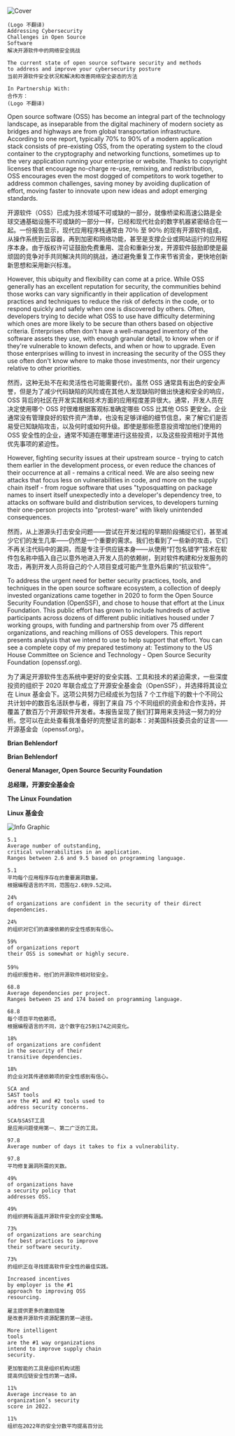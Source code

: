 ![Cover ](./images/cover.png)
```
(Logo 不翻译)
Addressing Cybersecurity
Challenges in Open Source
Software
解决开源软件中的网络安全挑战

The current state of open source software security and methods
to address and improve your cybersecurity posture
当前开源软件安全状况和解决和改善网络安全姿态的方法

In Partnership With:
合作方：
(Logo 不翻译)
```

Open source software (OSS) has become an integral part of the technology landscape, as inseparable from the digital machinery of modern society as bridges and highways are from global transportation infrastructure. According to one report, typically 70% to 90% of a modern application stack consists of pre-existing OSS, from the operating system to the cloud container to the cryptography and networking functions, sometimes up to the very application running your enterprise or website. Thanks to copyright licenses that encourage no-charge re-use, remixing, and redistribution, OSS encourages even the most dogged of competitors to work together to address common challenges, saving money by avoiding duplication of effort, moving faster to innovate upon new ideas and adopt emerging standards.

开源软件（OSS）已成为技术领域不可或缺的一部分，就像桥梁和高速公路是全球交通基础设施不可或缺的一部分一样，已经和现代社会的数字机器紧密结合在一起。一份报告显示，现代应用程序栈通常由 70％ 至 90％ 的现有开源软件组成，从操作系统到云容器，再到加密和网络功能，甚至是支撑企业或网站运行的应用程序本身。由于版权许可证鼓励免费重用、混合和重新分发，开源软件鼓励即使是最顽固的竞争对手共同解决共同的挑战，通过避免重复工作来节省资金，更快地创新新思想和采用新兴标准。

However, this ubiquity and flexibility can come at a price. While OSS generally has an excellent reputation for security, the communities behind those works can vary significantly in their application of development practices and techniques to reduce the risk of defects in the code, or to respond quickly and safely when one is discovered by others. Often, developers trying to decide what OSS to use have difficulty determining which ones are more likely to be secure than others based on objective criteria. Enterprises often don't have a well-managed inventory of the software assets they use, with enough granular detail, to know when or if they're vulnerable to known defects, and when or how to upgrade. Even those enterprises willing to invest in increasing the security of the OSS they use often don't know where to make those investments, nor their urgency relative to other priorities.

然而，这种无处不在和灵活性也可能需要代价。虽然 OSS 通常具有出色的安全声誉，但是为了减少代码缺陷的风险或在其他人发现缺陷时做出快速和安全的响应，OSS 背后的社区在开发实践和技术方面的应用程度差异很大。通常，开发人员在决定使用哪个 OSS 时很难根据客观标准确定哪些 OSS 比其他 OSS 更安全。企业通常没有管理良好的软件资产清单，也没有足够详细的细节信息，来了解它们是否易受已知缺陷攻击，以及何时或如何升级。即使是那些愿意投资增加他们使用的 OSS 安全性的企业，通常不知道在哪里进行这些投资，以及这些投资相对于其他优先事项的紧迫性。

However, fighting security issues at their upstream source - trying to catch them earlier in the development process, or even reduce the chances of their occurrence at all - remains a critical need. We are also seeing new attacks that focus less on vulnerabilities in code, and more on the supply chain itself - from rogue software that uses "typosquatting on package names to insert itself unexpectedly into a developer's dependency tree, to attacks on software build and distribution services, to developers turning their one-person projects into "protest-ware" with likely unintended consequences.

然而，从上游源头打击安全问题——尝试在开发过程的早期阶段捕捉它们，甚至减少它们的发生几率——仍然是一个重要的需求。我们也看到了一些新的攻击，它们不再关注代码中的漏洞，而是专注于供应链本身——从使用“打包名错字”技术在软件包名称中插入自己以意外地进入开发人员的依赖树，到对软件构建和分发服务的攻击，再到开发人员将自己的个人项目变成可能产生意外后果的“抗议软件”。

To address the urgent need for better security practices, tools, and techniques in the open source software ecosystem, a collection of deeply invested organizations came together in 2020 to form the Open Source Security Foundation (OpenSSF), and chose to house that effort at the Linux Foundation. This public effort has grown to include hundreds of active participants across dozens of different public initiatives housed under 7 working groups, with funding and partnership from over 75 different organizations, and reaching millions of OSS developers. This report presents analysis that we intend to use to help support that effort. You can see a complete copy of my prepared testimony at: Testimony to the US House Committee on Science and Technology - Open Source Security Foundation (openssf.org).

为了满足开源软件生态系统中更好的安全实践、工具和技术的紧迫需求，一些深度投资的组织于 2020 年联合成立了开源安全基金会（OpenSSF），并选择将其设立在 Linux 基金会下。这项公共努力已经成长为包括 7 个工作组下的数十个不同公共计划中的数百名活跃参与者，得到了来自 75 个不同组织的资金和合作支持，并覆盖了数百万个开源软件开发者。本报告呈现了我们打算用来支持这一努力的分析。您可以在此处查看我准备好的完整证言的副本：对美国科技委员会的证言——开源基金会（openssf.org）。

**Brian Behlendorf**

**Brian Behlendorf**

**General Manager, Open Source Security Foundation**

**总经理，开源安全基金会**

**The Linux Foundation**

**Linux 基金会**

![Info Graphic](./images/info-graphic.png )
```
5.1
Average number of outstanding,
critical vulnerabilities in an application.
Ranges between 2.6 and 9.5 based on programming language.

5.1
平均每个应用程序存在的重要漏洞数量。
根据编程语言的不同，范围在2.6到9.5之间。
```

```
24%
of organizations are confident in the security of their direct dependencies.

24%
的组织对它们的直接依赖的安全性感到有信心。
```

```
59%
of organizations report
their OSS is somewhat or highly secure.

59％
的组织报告称，他们的开源软件相对较安全。
```

```
68.8
Average dependencies per project.
Ranges between 25 and 174 based on programming language.

68.8
每个项目平均依赖项。
根据编程语言的不同，这个数字在25到174之间变化。
```

```
18%
of organizations are confident
in the security of their
transitive dependencies.

18%
的企业对其传递依赖项的安全性感到有信心。
```

```
SCA and
SAST tools
are the #1 and #2 tools used to
address security concerns.

SCA与SAST工具
是应用问题使用第一、第二广泛的工具。
```

```
97.8
Average number of days it takes to fix a vulnerability.

97.8
平均修复漏洞所需的天数。
```

```
49%
of organizations have
a security policy that
addresses OSS.

49%
的组织拥有涵盖开源软件安全的安全策略。
```

```
73%
of organizations are searching
for best practices to improve
their software security.

73%
的组织正在寻找提高软件安全性的最佳实践。
```

```
Increased incentives
by employer is the #1
approach to improving OSS
resourcing.

雇主提供更多的激励措施
是改善开源软件资源配置的第一途径。
```

```
More intelligent
tools
are the #1 way organizations
intend to improve supply chain
security.

更加智能的工具是组织机构试图
提高供应链安全性的第一选择。
```

```
11%
Average increase to an
organization’s security
score in 2022.

11%
组织在2022年的安全分数平均提高百分比
```
